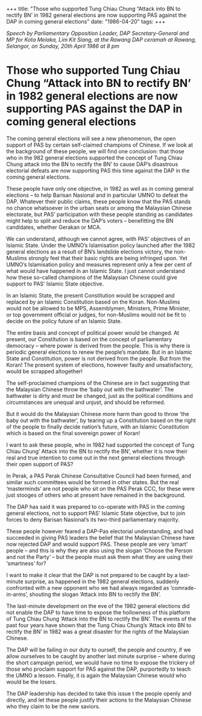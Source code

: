 +++ 
title: "Those who supported Tung Chiau Chung “Attack into BN to rectify BN’ in 1982 general elections are now supporting PAS against the DAP in coming general elections"
date: "1986-04-20"
tags:
+++

_Speech by Parliamentary Opposition Leader, DAP Secretary-General and MP for Kota Melaka, Lim Kit Siang, at the Rawang DAP ceramah at Rawang, Selangor, on Sunday, 20th April 1986 at 8 pm_

# Those who supported Tung Chiau Chung “Attack into BN to rectify BN’ in 1982 general elections are now supporting PAS against the DAP in coming general elections

The coming general elections will see a new phenomenon, the open support of PAS by certain self-claimed champions of Chinese. If we look at the background of these people, we will find one conclusion: that those who in the 982 general elections supported the concept of Tung Chiau Chung attack into the BN to rectify the BN’ to cause DAP’s disastrous electorial defeats are now supporting PAS this time against the DAP in the coming general elections.</u>

These people have only one objective, in 1982 as well as in coming general elections – to help Barisan Nasional and in particular UMNO to defeat the DAP. Whatever their public claims, these people know that the PAS stands no chance whatsoever in the urban seats or among the Malaysian Chinese electorate, but PAS’ participation with these people standing as candidates might help to split and reduce the DAP’s voters – benefitting the BN candidates, whether Gerakan or MCA. 

We can understand, although we cannot agree, with PAS’ objectives of an Islamic State. Under the UMNO’s Islamisation  policy launched after the 1982 general elections as a result of BN’s landslide elections victory, the non-Muslims strongly feel that their basic rights are being infringed upon. Yet UMNO’s Islamisation policy and measures represent only a few per cent of what would have happened in an Islamic State. I just cannot understand how these so-called champions of the Malaysian Chinese could give support to PAS’ Islamic State objective.

In an Islamic State, the present Constitution would be scrapped and replaced by an Islamic Constitution based on the Koran. Non-Muslims would not be allowed to be MPS, Assemblymen, Ministers, Prime Minister, or top government official or judges, for non-Muslims would not be fit to decide on the policy future of an Islamic State.

The entire basis and concept of political power would be changed. At present, our Constitution is based on the concept of parliamentary democracy – where power is derived from the people. This is why there is periodic general elections to renew the people’s mandate. But in an Islamic State and Constitution, power is not derived from the people. But from the Koran! The present system of elections, however faulty and unsatisfactory, would be scrapped altogether!

The self-proclaimed champions of the Chinese are in fact suggesting that the Malaysian Chinese throw the ‘baby out with the bathwater’. The bathwater is dirty and must be changed, just as the political conditions and circumstances are unequal and unjust, and should be reformed.

But it would do the Malaysian Chinese more harm than good to throw ‘the baby out with the bathwater’, by tearing up a Constitution based on the right of the people to finally decide nation’s future, with an Islamic Constitution which is based on the final sovereign power of Koran!

I want to ask these people, who in 1982 had supported the concept of Tung Chiau Chung’ Attack into the BN to rectify the BN’, whether it is now their real and true intention to come out in the next general elections through their open support of PAS?

In Perak, a PAS Perak Chinese Consultative Council had been formed, and similar such committees would be formed in other states. But the real ‘masterminds’ are not people who sit on the PAS Perak CCC, for these were just stooges of others who at present have remained in the background.

The DAP has said it was prepared to co-operate with PAS in the coming general elections, not to support PAS’ Islamic State objective, but to join forces to deny Barisan Nasional’s its two-third parliamentary majority.

These people however feared a DAP-Pas electorial understanding, and had succeeded in giving PAS leaders the belief that the Malaysian Chinese have now rejected DAP and would support PAS. These people are very ‘smart’ people – and this is why they are also using the slogan ‘Choose the Person and not the Party’ – but the people must ask them what they are using their ‘smartness’ for?

I want to make it clear that the DAP is not prepared to be caught by a last-minute surprise, as happened in the 1982 general elections, suddenly confronted with a new opponent who we had always regarded as ‘comrade-in-arms’,  shouting the slogan ‘Attack into BN to rectify the BN’.

The last-minute development on the eve of the 1982 general elections did not enable the DAP to have time to expose the hollowness of this platform of Tung Chiau Chung ‘Attack into the BN to rectify the BN’. The events of the past four years have shown that the Tung Chiau Chung’s ‘Attack into BN to rectify the BN’ in 1982 was a great disaster for the rights of the Malaysian Chinese.

The DAP will be failing in our duty to ourself, the people and country, if we allow ourselves to be caught by another last minute surprise – where during the short campaign period, we would have no time to expose the trickery of those who proclaim support for PAS against the DAP, purportedly to teach the UMNO a lesson. Finally, it is again the Malaysian Chinese would who would be the losers.

The DAP leadership has decided to take this issue t the people openly and directly, and let these people justify their actions to the Malaysian Chinese who they claim to be the new saviors.
 
